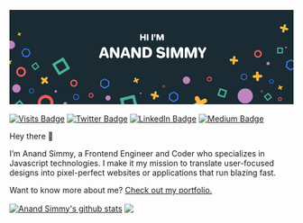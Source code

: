 [![Anand Simmy's GitHub Banner](./assets/GithubHeader.png)](https://anandsimmy.com/)

[![Visits Badge](https://badges.pufler.dev/visits/anandsimmy/anandsimmy)](https://anandsimmy.com/)
[![Twitter Badge](https://img.shields.io/badge/Twitter-Profile-informational?style=flat&logo=twitter&logoColor=white&color=1CA2F1)](https://twitter.com/AnandSimmy)
[![LinkedIn Badge](https://img.shields.io/badge/LinkedIn-Profile-informational?style=flat&logo=linkedin&logoColor=white&color=0D76A8)](https://www.linkedin.com/in/anandsimmy/)
[![Medium Badge](https://img.shields.io/badge/Medium-Profile-informational?style=flat&logo=medium&logoColor=white&color=black)](https://medium.com/@anandsimmy7)

Hey there 👋

I’m Anand Simmy, a Frontend Engineer and Coder who specializes in Javascript technologies. I make it my mission to translate user-focused designs into pixel-perfect websites or applications that run blazing fast.

Want to know more about me? [Check out my portfolio.](https://anandsimmy.com/)

<a href="https://github.com/anandsimmy"><img align="center" src="https://github-readme-stats.vercel.app/api?username=anandsimmy&show_icons=true&count_private=true&theme=buefy&icon_color=7957d5&hide_border=true" alt="Anand Simmy's github stats" /></a>  <a href="https://github.com/anandsimmy"><img align="center" src="https://github-readme-stats.vercel.app/api/top-langs/?username=anandsimmy&show_icons=true&count_private=true&theme=buefy&icon_color=7957d5&layout=compact&hide_border=true" /></a>